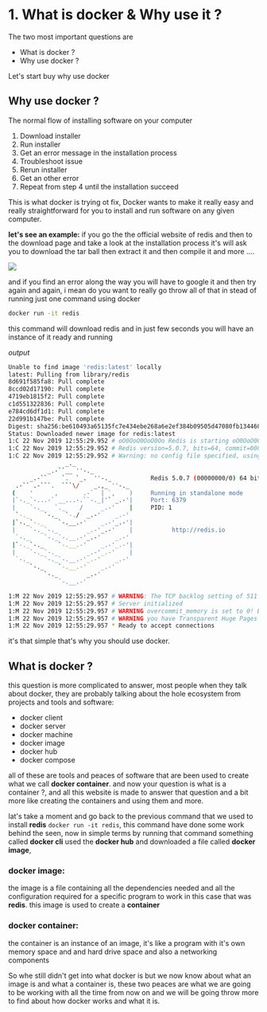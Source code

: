 # 1. What is docker & Why use it ?
The two most important questions are 
- What is docker ?
- Why use docker ?

Let's start buy why use docker
## Why use docker ?
The normal flow of installing software on your computer

1. Download installer
2. Run installer
3. Get an error message in the installation process
4. Troubleshoot issue
5. Rerun installer
6. Get an other error
7. Repeat from step 4 until the installation succeed

This is what docker is trying ot fix, Docker wants to make it really easy and really straightforward for you to install and run software on
any given computer.

**let's see an example:**
if you go the the official website of redis and then to the download page and take
a look at the installation process it's will ask you to download the tar ball then 
extract it and then compile it and more ....

![](../../../_media/Screenshot%20from%202019-11-22%2013-59-03.png)

and if you find an error along the way you will have to google it and then try again and again,
i mean do you want to really go throw all of that in stead of running just one command using docker

```bash
docker run -it redis
```
this command will download redis and in just few seconds you will have an instance of it 
ready and running

*output*
```bash
Unable to find image 'redis:latest' locally
latest: Pulling from library/redis
8d691f585fa8: Pull complete 
8ccd02d17190: Pull complete 
4719eb1815f2: Pull complete 
c1d551322836: Pull complete 
e784cd6df1d1: Pull complete 
22d991b147be: Pull complete 
Digest: sha256:be610493a65135fc7e434ebe268a6e2ef384b09505d47080fb1344600562aeb7
Status: Downloaded newer image for redis:latest
1:C 22 Nov 2019 12:55:29.952 # oO0OoO0OoO0Oo Redis is starting oO0OoO0OoO0Oo
1:C 22 Nov 2019 12:55:29.952 # Redis version=5.0.7, bits=64, commit=00000000, modified=0, pid=1, just started
1:C 22 Nov 2019 12:55:29.952 # Warning: no config file specified, using the default config. In order to specify a config file use redis-server /path/to/redis.conf
                _._                                                  
           _.-``__ ''-._                                             
      _.-``    `.  `_.  ''-._           Redis 5.0.7 (00000000/0) 64 bit
  .-`` .-```.  ```\/    _.,_ ''-._                                   
 (    '      ,       .-`  | `,    )     Running in standalone mode
 |`-._`-...-` __...-.``-._|'` _.-'|     Port: 6379
 |    `-._   `._    /     _.-'    |     PID: 1
  `-._    `-._  `-./  _.-'    _.-'                                   
 |`-._`-._    `-.__.-'    _.-'_.-'|                                  
 |    `-._`-._        _.-'_.-'    |           http://redis.io        
  `-._    `-._`-.__.-'_.-'    _.-'                                   
 |`-._`-._    `-.__.-'    _.-'_.-'|                                  
 |    `-._`-._        _.-'_.-'    |                                  
  `-._    `-._`-.__.-'_.-'    _.-'                                   
      `-._    `-.__.-'    _.-'                                       
          `-._        _.-'                                           
              `-.__.-'                                               

1:M 22 Nov 2019 12:55:29.957 # WARNING: The TCP backlog setting of 511 cannot be enforced because /proc/sys/net/core/somaxconn is set to the lower value of 128.
1:M 22 Nov 2019 12:55:29.957 # Server initialized
1:M 22 Nov 2019 12:55:29.957 # WARNING overcommit_memory is set to 0! Background save may fail under low memory condition. To fix this issue add 'vm.overcommit_memory = 1' to /etc/sysctl.conf and then reboot or run the command 'sysctl vm.overcommit_memory=1' for this to take effect.
1:M 22 Nov 2019 12:55:29.957 # WARNING you have Transparent Huge Pages (THP) support enabled in your kernel. This will create latency and memory usage issues with Redis. To fix this issue run the command 'echo never > /sys/kernel/mm/transparent_hugepage/enabled' as root, and add it to your /etc/rc.local in order to retain the setting after a reboot. Redis must be restarted after THP is disabled.
1:M 22 Nov 2019 12:55:29.957 * Ready to accept connections

```

it's that simple that's why you should use docker.

## What is docker ?
this question is more complicated to answer, most people when they talk about docker, they are probably talking about 
the hole ecosystem from projects and tools and software:
 - docker client
 - docker server
 - docker machine
 - docker image
 - docker hub
 - docker compose
 
all of these are tools and peaces of software that are been used to create what we call **docker container**. and now
your question is what is a container ?, and all this website is made to answer that question and a bit more like 
creating the containers and using them and more.

lat's take a moment and go back to the previous command that we used to install **redis** `docker run -it redis`, this 
command have done some work behind the seen, now in simple terms by running that command something called **docker cli**
used the **docker hub** and downloaded a file called **docker image**,

### docker image:
the image is a file containing all the
dependencies needed and all the configuration required for a specific program to work in this case that was **redis**.
this image is used to create a **container** 
### docker container: 
the container is an instance of an image, it's like a program with it's own memory
space and and hard drive space and also a networking components


So whe still didn't get into what docker is but we now know about what an image is and what a container is, these two
peaces are what we are going to be working with all the time from now on and we will be going throw more to find about 
how docker works and what it is.
